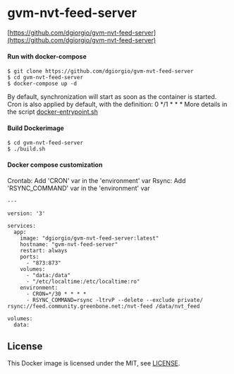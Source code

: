 # gvm-nvt-feed-server
[https://github.com/dgiorgio/gvm-nvt-feed-server](https://github.com/dgiorgio/gvm-nvt-feed-server)
#### Run with docker-compose
```console
$ git clone https://github.com/dgiorgio/gvm-nvt-feed-server
$ cd gvm-nvt-feed-server
$ docker-compose up -d
```
By default, synchronization will start as soon as the container is started.
Cron is also applied by default, with the definition: 0 \*/1 \* \* \*
More details in the script [docker-entrypoint.sh](https://github.com/dgiorgio/gvm-nvt-feed-server/build/docker-entrypoint.sh)

#### Build Dockerimage
```console
$ cd gvm-nvt-feed-server
$ ./build.sh
```

#### Docker compose customization
Crontab: Add 'CRON' var in the 'environment' var
Rsync: Add 'RSYNC_COMMAND' var in the 'environment' var

```console
---

version: '3'

services:
  app:
    image: "dgiorgio/gvm-nvt-feed-server:latest"
    hostname: "gvm-nvt-feed-server"
    restart: always
    ports:
      - "873:873"
    volumes:
      - "data:/data"
      - "/etc/localtime:/etc/localtime:ro"
    environment:
      - CRON=*/30 * * * *
      - RSYNC_COMMAND=rsync -ltrvP --delete --exclude private/ rsync://feed.community.greenbone.net:/nvt-feed /data/nvt_feed

volumes:
  data:

```

## License
This Docker image is licensed under the MIT, see [LICENSE](LICENSE.md).
